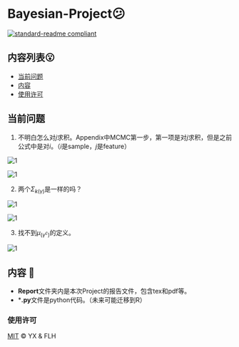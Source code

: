 # Bayesian-Project😕

[![standard-readme compliant](https://img.shields.io/badge/readme%20style-standard-brightgreen.svg?style=flat-square)](https://github.com/RichardLitt/standard-readme)


## 内容列表😮

- [当前问题](#当前问题)
- [内容](#内容)
- [使用许可](#使用许可)

## 当前问题
1. 不明白怎么对$j$求积。Appendix中MCMC第一步，第一项是对$j$求积，但是之前公式中是对$i$。（$i$是sample，$j$是feature）

![1](https://github.com/xu-yang16/Bayesian-Project/blob/master/pic/1-1)

![1](https://github.com/xu-yang16/Bayesian-Project/blob/master/pic/1-2)

2. 两个$\Sigma_{k(\gamma)}$是一样的吗？

![1](https://github.com/xu-yang16/Bayesian-Project/blob/master/pic/2-1)

![1](https://github.com/xu-yang16/Bayesian-Project/blob/master/pic/2-2)

3. 找不到$\mu_{(\gamma^c)}$的定义。

![1](https://github.com/xu-yang16/Bayesian-Project/blob/master/pic/3-1)


## 内容 🌝

* **Report**文件夹内是本次Project的报告文件，包含tex和pdf等。
* ***.py**文件是python代码。（未来可能迁移到R）

### 使用许可

[MIT](LICENSE) © YX & FLH